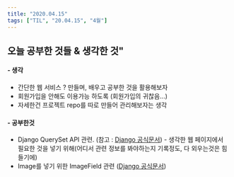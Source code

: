 ```yaml
---
title: "2020.04.15"
tags: ["TIL", "20.04.15", "4월"]
---
```


## 오늘 공부한 것들 & 생각한 것"

#### - 생각

- 간단한 웹 서비스 ? 만들며, 배우고 공부한 것을 활용해보자
- 회원가입을 안해도 이용가능 하도록 (회원가입의 귀찮음...)
- 자세한건 프로젝트 repo를 따로 만들어 관리해보자는 생각



#### - 공부한것

- Django QuerySet API 관련. (참고 : [Django 공식문서](https://docs.djangoproject.com/en/3.0/ref/models/querysets/)) - 생각한 웹 페이지에서 필요한 것을 넣기 위해(어디서 관련 정보를 봐야하는지 기록정도, 다 외우는것은 힘들기에)
- Image를 넣기 위한 ImageField 관련 ([Django 공식문서](https://docs.djangoproject.com/en/3.0/ref/forms/fields/))